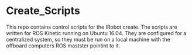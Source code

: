 # Create_Scripts

This repo contains control scripts for the IRobot create. The scripts are written for ROS Kinetic running on Ubuntu 16.04. They are configured for a centralized system, so they must be run on a local machine with the offboard computers ROS mastster pointint to it.
